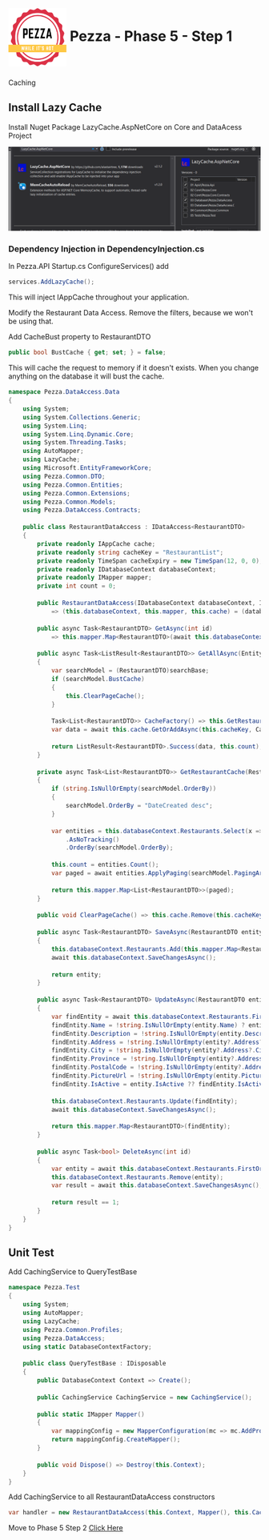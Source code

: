 <img align="left" width="116" height="116" src="../pezza-logo.png" />

# &nbsp;**Pezza - Phase 5 - Step 1**

<br/><br/>

Caching

## **Install Lazy Cache**

Install Nuget Package LazyCache.AspNetCore on Core and DataAcess Project

![](2021-01-15-12-44-19.png)

### **Dependency Injection in DependencyInjection.cs**

In Pezza.API Startup.cs ConfigureServices() add

```cs
services.AddLazyCache();
```

This will inject IAppCache throughout your application.

Modify the Restaurant Data Access. Remove the filters, because we won't be using that.

Add CacheBust property to RestaurantDTO

```cs
public bool BustCache { get; set; } = false;
```

This will cache the request to memory if it doesn't exists. When you change anything on the database it will bust the cache.

```cs
namespace Pezza.DataAccess.Data
{
    using System;
    using System.Collections.Generic;
    using System.Linq;
    using System.Linq.Dynamic.Core;
    using System.Threading.Tasks;
    using AutoMapper;
    using LazyCache;
    using Microsoft.EntityFrameworkCore;
    using Pezza.Common.DTO;
    using Pezza.Common.Entities;
    using Pezza.Common.Extensions;
    using Pezza.Common.Models;
    using Pezza.DataAccess.Contracts;

    public class RestaurantDataAccess : IDataAccess<RestaurantDTO>
    {
        private readonly IAppCache cache;
        private readonly string cacheKey = "RestaurantList";
        private readonly TimeSpan cacheExpiry = new TimeSpan(12, 0, 0);
        private readonly IDatabaseContext databaseContext;
        private readonly IMapper mapper;
        private int count = 0;

        public RestaurantDataAccess(IDatabaseContext databaseContext, IMapper mapper, IAppCache cache)
            => (this.databaseContext, this.mapper, this.cache) = (databaseContext, mapper, cache);

        public async Task<RestaurantDTO> GetAsync(int id)
            => this.mapper.Map<RestaurantDTO>(await this.databaseContext.Restaurants.FirstOrDefaultAsync(x => x.Id == id));

        public async Task<ListResult<RestaurantDTO>> GetAllAsync(Entity searchBase)
        {
            var searchModel = (RestaurantDTO)searchBase;
            if (searchModel.BustCache)
            {
                this.ClearPageCache();
            }

            Task<List<RestaurantDTO>> CacheFactory() => this.GetRestaurantCache(searchModel);
            var data = await this.cache.GetOrAddAsync(this.cacheKey, CacheFactory, this.cacheExpiry);

            return ListResult<RestaurantDTO>.Success(data, this.count);
        }

        private async Task<List<RestaurantDTO>> GetRestaurantCache(RestaurantDTO searchModel)
        {
            if (string.IsNullOrEmpty(searchModel.OrderBy))
            {
                searchModel.OrderBy = "DateCreated desc";
            }

            var entities = this.databaseContext.Restaurants.Select(x => x)
                .AsNoTracking()
                .OrderBy(searchModel.OrderBy);

            this.count = entities.Count();
            var paged = await entities.ApplyPaging(searchModel.PagingArgs).ToListAsync();

            return this.mapper.Map<List<RestaurantDTO>>(paged);
        }

        public void ClearPageCache() => this.cache.Remove(this.cacheKey);

        public async Task<RestaurantDTO> SaveAsync(RestaurantDTO entity)
        {
            this.databaseContext.Restaurants.Add(this.mapper.Map<Restaurant>(entity));
            await this.databaseContext.SaveChangesAsync();

            return entity;
        }

        public async Task<RestaurantDTO> UpdateAsync(RestaurantDTO entity)
        {
            var findEntity = await this.databaseContext.Restaurants.FirstOrDefaultAsync(x => x.Id == entity.Id);
            findEntity.Name = !string.IsNullOrEmpty(entity.Name) ? entity.Name : findEntity.Name;
            findEntity.Description = !string.IsNullOrEmpty(entity.Description) ? entity.Description : findEntity.Description;
            findEntity.Address = !string.IsNullOrEmpty(entity?.Address?.Address) ? entity?.Address?.Address : findEntity.Address;
            findEntity.City = !string.IsNullOrEmpty(entity?.Address?.City) ? entity?.Address?.City : findEntity.City;
            findEntity.Province = !string.IsNullOrEmpty(entity?.Address?.Province) ? entity?.Address?.Province : findEntity.Province;
            findEntity.PostalCode = !string.IsNullOrEmpty(entity?.Address?.ZipCode) ? entity?.Address?.ZipCode : findEntity.PostalCode;
            findEntity.PictureUrl = !string.IsNullOrEmpty(entity.PictureUrl) ? entity.PictureUrl : findEntity.PictureUrl;
            findEntity.IsActive = entity.IsActive ?? findEntity.IsActive;

            this.databaseContext.Restaurants.Update(findEntity);
            await this.databaseContext.SaveChangesAsync();

            return this.mapper.Map<RestaurantDTO>(findEntity);
        }

        public async Task<bool> DeleteAsync(int id)
        {
            var entity = await this.databaseContext.Restaurants.FirstOrDefaultAsync(x => x.Id == id);
            this.databaseContext.Restaurants.Remove(entity);
            var result = await this.databaseContext.SaveChangesAsync();

            return result == 1;
        }
    }
}
```

## **Unit Test**

Add CachingService to QueryTestBase

```cs
namespace Pezza.Test
{
    using System;
    using AutoMapper;
    using LazyCache;
    using Pezza.Common.Profiles;
    using Pezza.DataAccess;
    using static DatabaseContextFactory;

    public class QueryTestBase : IDisposable
    {
        public DatabaseContext Context => Create();

        public CachingService CachingService = new CachingService();

        public static IMapper Mapper()
        {
            var mappingConfig = new MapperConfiguration(mc => mc.AddProfile(new MappingProfile()));
            return mappingConfig.CreateMapper();
        }

        public void Dispose() => Destroy(this.Context);
    }
}
```

Add CachingService to all RestaurantDataAccess constructors

```cs
var handler = new RestaurantDataAccess(this.Context, Mapper(), this.CachingService);
```

Move to Phase 5 Step 2
[Click Here](https://github.com/entelect-incubator/.NET/tree/master/Phase%205/Step%202) 